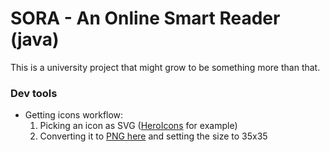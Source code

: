 # SORA - An Online Smart Reader (java)

This is a university project that might grow to be something more than that.

### Dev tools

- Getting icons workflow:
  1. Picking an icon as SVG ([HeroIcons](https://heroicons.dev/?query=close) for example)
  2. Converting it to [PNG here](https://mybyways.com/blog/convert-svg-to-png-using-your-browser) and setting the size to 35x35

